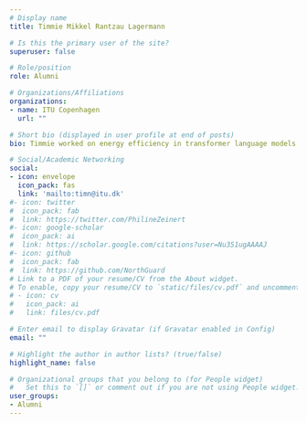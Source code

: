 ```yaml
---
# Display name
title: Timmie Mikkel Rantzau Lagermann

# Is this the primary user of the site?
superuser: false

# Role/position
role: Alumni

# Organizations/Affiliations
organizations:
- name: ITU Copenhagen
  url: ""

# Short bio (displayed in user profile at end of posts)
bio: Timmie worked on energy efficiency in transformer language models

# Social/Academic Networking
social:
- icon: envelope
  icon_pack: fas
  link: 'mailto:timn@itu.dk'
#- icon: twitter
#  icon_pack: fab
#  link: https://twitter.com/PhilineZeinert
#- icon: google-scholar
#  icon_pack: ai
#  link: https://scholar.google.com/citations?user=Nu351ugAAAAJ
#- icon: github
#  icon_pack: fab
#  link: https://github.com/NorthGuard
# Link to a PDF of your resume/CV from the About widget.
# To enable, copy your resume/CV to `static/files/cv.pdf` and uncomment the lines below.
# - icon: cv
#   icon_pack: ai
#   link: files/cv.pdf

# Enter email to display Gravatar (if Gravatar enabled in Config)
email: ""

# Highlight the author in author lists? (true/false)
highlight_name: false

# Organizational groups that you belong to (for People widget)
#   Set this to `[]` or comment out if you are not using People widget.
user_groups:
- Alumni
---
```



